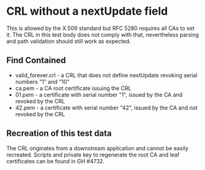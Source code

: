 # CRL without a nextUpdate field

This is allowed by the X.509 standard but RFC 5280 requires all CAs to set it.
The CRL in this test body does not comply with that, nevertheless parsing and
path validation should still work as expected.

## Find Contained

 * valid_forever.crl - a CRL that does not define nextUpdate
                       revoking serial numbers "1" and "10"
 * ca.pem            - a CA root certificate issuing the CRL
 * 01.pem            - a certificate with serial number "1", issued by the CA
                       and revoked by the CRL
 * 42.pem            - a certificate with serial number "42", issued by the CA
                       and _not_ revoked by the CRL

## Recreation of this test data

The CRL originates from a downstream application and cannot be easily recreated.
Scripts and private key to regenerate the root CA and leaf certificates can be
found in GH #4732.
